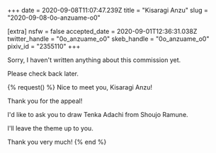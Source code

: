 +++
date = 2020-09-08T11:07:47.239Z
title = "Kisaragi Anzu"
slug = "2020-09-08-0o-anzuame-o0"

[extra]
nsfw = false
accepted_date = 2020-09-01T12:36:31.038Z
twitter_handle = "0o_anzuame_o0"
skeb_handle = "0o_anzuame_o0"
pixiv_id = "2355110"
+++

Sorry, I haven't written anything about this commission yet.

Please check back later.

{% request() %}
Nice to meet you, Kisaragi Anzu!

Thank you for the appeal!

I'd like to ask you to draw Tenka Adachi from Shoujo Ramune.

I'll leave the theme up to you.

Thank you very much!
{% end %}